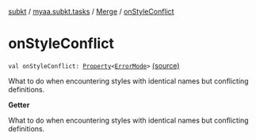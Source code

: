 [subkt](../../index.md) / [myaa.subkt.tasks](../index.md) / [Merge](index.md) / [onStyleConflict](./on-style-conflict.md)

# onStyleConflict

`val onStyleConflict: `[`Property`](https://docs.gradle.org/current/javadoc/org/gradle/api/provider/Property.html)`<`[`ErrorMode`](../-error-mode/index.md)`>` [(source)](https://github.com/Myaamori/SubKt/blob/0.1.19/src/main/kotlin/myaa/subkt/tasks/asstasks.kt#L225)

What to do when encountering styles with identical names but conflicting definitions.

**Getter**

What to do when encountering styles with identical names but conflicting definitions.

